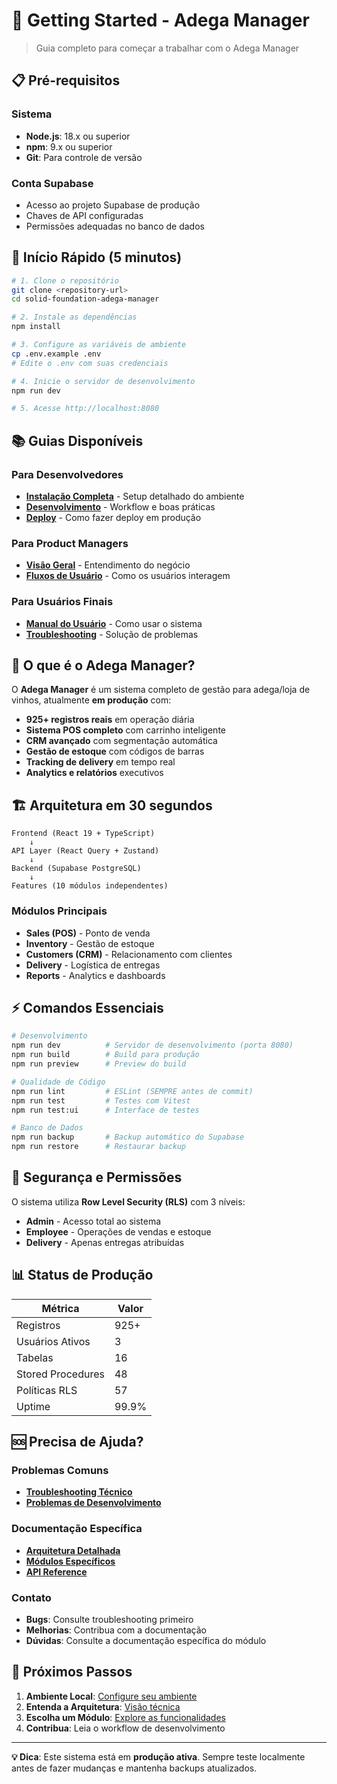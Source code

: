 # 🏁 Getting Started - Adega Manager

> Guia completo para começar a trabalhar com o Adega Manager

## 📋 Pré-requisitos

### Sistema
- **Node.js**: 18.x ou superior
- **npm**: 9.x ou superior
- **Git**: Para controle de versão

### Conta Supabase
- Acesso ao projeto Supabase de produção
- Chaves de API configuradas
- Permissões adequadas no banco de dados

## 🚀 Início Rápido (5 minutos)

```bash
# 1. Clone o repositório
git clone <repository-url>
cd solid-foundation-adega-manager

# 2. Instale as dependências
npm install

# 3. Configure as variáveis de ambiente
cp .env.example .env
# Edite o .env com suas credenciais

# 4. Inicie o servidor de desenvolvimento
npm run dev

# 5. Acesse http://localhost:8080
```

## 📚 Guias Disponíveis

### Para Desenvolvedores
- **[Instalação Completa](./installation.md)** - Setup detalhado do ambiente
- **[Desenvolvimento](./development.md)** - Workflow e boas práticas
- **[Deploy](./deployment.md)** - Como fazer deploy em produção

### Para Product Managers
- **[Visão Geral](../05-business/README.md)** - Entendimento do negócio
- **[Fluxos de Usuário](../05-business/user-flows.md)** - Como os usuários interagem

### Para Usuários Finais
- **[Manual do Usuário](../06-operations/user-manual/)** - Como usar o sistema
- **[Troubleshooting](../06-operations/troubleshooting/)** - Solução de problemas

## 🎯 O que é o Adega Manager?

O **Adega Manager** é um sistema completo de gestão para adega/loja de vinhos, atualmente **em produção** com:

- **925+ registros reais** em operação diária
- **Sistema POS completo** com carrinho inteligente
- **CRM avançado** com segmentação automática
- **Gestão de estoque** com códigos de barras
- **Tracking de delivery** em tempo real
- **Analytics e relatórios** executivos

## 🏗️ Arquitetura em 30 segundos

```
Frontend (React 19 + TypeScript)
    ↓
API Layer (React Query + Zustand)
    ↓
Backend (Supabase PostgreSQL)
    ↓
Features (10 módulos independentes)
```

### Módulos Principais
- **Sales (POS)** - Ponto de venda
- **Inventory** - Gestão de estoque
- **Customers (CRM)** - Relacionamento com clientes
- **Delivery** - Logística de entregas
- **Reports** - Analytics e dashboards

## ⚡ Comandos Essenciais

```bash
# Desenvolvimento
npm run dev          # Servidor de desenvolvimento (porta 8080)
npm run build        # Build para produção
npm run preview      # Preview do build

# Qualidade de Código
npm run lint         # ESLint (SEMPRE antes de commit)
npm run test         # Testes com Vitest
npm run test:ui      # Interface de testes

# Banco de Dados
npm run backup       # Backup automático do Supabase
npm run restore      # Restaurar backup
```

## 🔐 Segurança e Permissões

O sistema utiliza **Row Level Security (RLS)** com 3 níveis:

- **Admin** - Acesso total ao sistema
- **Employee** - Operações de vendas e estoque
- **Delivery** - Apenas entregas atribuídas

## 📊 Status de Produção

| Métrica | Valor |
|---------|--------|
| Registros | 925+ |
| Usuários Ativos | 3 |
| Tabelas | 16 |
| Stored Procedures | 48 |
| Políticas RLS | 57 |
| Uptime | 99.9% |

## 🆘 Precisa de Ajuda?

### Problemas Comuns
- **[Troubleshooting Técnico](../06-operations/troubleshooting/)**
- **[Problemas de Desenvolvimento](./development.md#troubleshooting)**

### Documentação Específica
- **[Arquitetura Detalhada](../02-architecture/README.md)**
- **[Módulos Específicos](../03-modules/README.md)**
- **[API Reference](../09-api/README.md)**

### Contato
- **Bugs**: Consulte troubleshooting primeiro
- **Melhorias**: Contribua com a documentação
- **Dúvidas**: Consulte a documentação específica do módulo

## 🎯 Próximos Passos

1. **Ambiente Local**: [Configure seu ambiente](./installation.md)
2. **Entenda a Arquitetura**: [Visão técnica](../02-architecture/README.md)
3. **Escolha um Módulo**: [Explore as funcionalidades](../03-modules/README.md)
4. **Contribua**: Leia o workflow de desenvolvimento

---

**💡 Dica**: Este sistema está em **produção ativa**. Sempre teste localmente antes de fazer mudanças e mantenha backups atualizados.